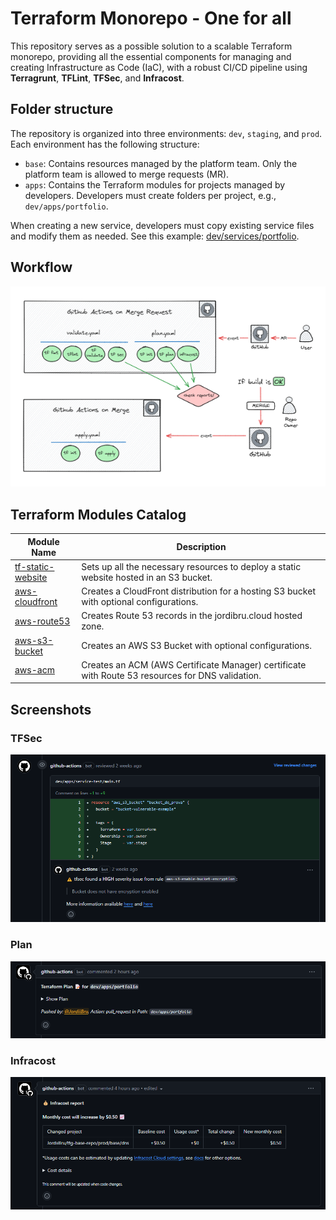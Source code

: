# Terraform Monorepo - One for all

This repository serves as a possible solution to a scalable Terraform monorepo, providing all the essential components for managing and creating Infrastructure as Code (IaC), with a robust CI/CD pipeline using **Terragrunt**, **TFLint**, **TFSec**, and **Infracost**.

## Folder structure
The repository is organized into three environments: `dev`, `staging`, and `prod`. Each environment has the following structure:

- `base`: Contains resources managed by the platform team. Only the platform team is allowed to merge requests (MR).
- `apps`: Contains the Terraform modules for projects managed by developers. Developers must create folders per project, e.g., `dev/apps/portfolio`.

When creating a new service, developers must copy existing service files and modify them as needed. See this example: [dev/services/portfolio](https://github.com/JordiiBru/tfg-base-repo/tree/main/dev/apps/portfolio).

## Workflow

![Monorepo Diagram](files/images/monorepo-diagram.png)

## Terraform Modules Catalog

| Module Name | Description |
|-------------|-------------|
| [tf-static-website](https://github.com/JordiiBru/tf-static-website) | Sets up all the necessary resources to deploy a static website hosted in an S3 bucket. |
| [aws-cloudfront](https://github.com/JordiiBru/aws-cloudfront) | Creates a CloudFront distribution for a hosting S3 bucket with optional configurations. |
| [aws-route53](https://github.com/JordiiBru/aws-route53) | Creates Route 53 records in the jordibru.cloud hosted zone. |
| [aws-s3-bucket](https://github.com/JordiiBru/aws-s3-bucket) | Creates an AWS S3 Bucket with optional configurations. |
| [aws-acm](https://github.com/JordiiBru/aws-acm) | Creates an ACM (AWS Certificate Manager) certificate with Route 53 resources for DNS validation. |

## Screenshots

### TFSec
![TFSec Comment](files/images/tfsec-comment.png)

### Plan
![Plan Comment](files/images/plan-comment.png)

### Infracost
![Infracost Comment](files/images/infracost-comment.png)
